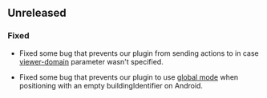 ## Unreleased

### Fixed

- Fixed some bug that prevents our plugin from sending actions to <map-view> in case [viewer-domain](https://developers.situm.com/sdk_documentation/cordova/jsdoc/latest/mapview) parameter wasn't specified.

- Fixed some bug that prevents our plugin to use [global mode](https://situm.com/docs/mobile-sdks-positioning/#sdk-building-vs-global-mode) when positioning with an empty buildingIdentifier on Android.
